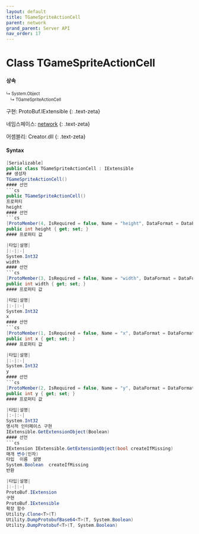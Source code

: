 ```yaml
---
layout: default
title: TGameSpriteActionCell
parent: network
grand_parent: Server API
nav_order: 17
---
```


# Class TGameSpriteActionCell

#### 상속
<div class="code-example" markdown="1" style = "font-size:0.8em;">
↳ System.Object<br/>
　↳ TGameSpriteActionCell
</div>

구현: ProtoBuf.IExtensible
{: .text-zeta}

네임스페이스: [network](../)
{: .text-zeta}

어셈블리: Creator.dll
{: .text-zeta}

#### Syntax
```cs
[Serializable]
public class TGameSpriteActionCell : IExtensible
## 생성자
TGameSpriteActionCell()
#### 선언
```cs
public TGameSpriteActionCell()
프로퍼티
height
#### 선언
```cs
[ProtoMember(4, IsRequired = false, Name = "height", DataFormat = DataFormat.TwosComplement)]
public int height { get; set; }
#### 프로퍼티 값

|타입|설명|
|:-|:-|
System.Int32	
width
#### 선언
```cs
[ProtoMember(3, IsRequired = false, Name = "width", DataFormat = DataFormat.TwosComplement)]
public int width { get; set; }
#### 프로퍼티 값

|타입|설명|
|:-|:-|
System.Int32	
x
#### 선언
```cs
[ProtoMember(1, IsRequired = false, Name = "x", DataFormat = DataFormat.TwosComplement)]
public int x { get; set; }
#### 프로퍼티 값

|타입|설명|
|:-|:-|
System.Int32	
y
#### 선언
```cs
[ProtoMember(2, IsRequired = false, Name = "y", DataFormat = DataFormat.TwosComplement)]
public int y { get; set; }
#### 프로퍼티 값

|타입|설명|
|:-|:-|
System.Int32	
명시적 인터페이스 구현
IExtensible.GetExtensionObject(Boolean)
#### 선언
```cs
IExtension IExtensible.GetExtensionObject(bool createIfMissing)
매개 변수(인자)
타입	이름	설명
System.Boolean	createIfMissing	
반환

|타입|설명|
|:-|:-|
ProtoBuf.IExtension	
구현
ProtoBuf.IExtensible
확장 함수
Utility.Clone<T>(T)
Utility.DumpProtobufBase64<T>(T, System.Boolean)
Utility.DumpProtobuf<T>(T, System.Boolean)